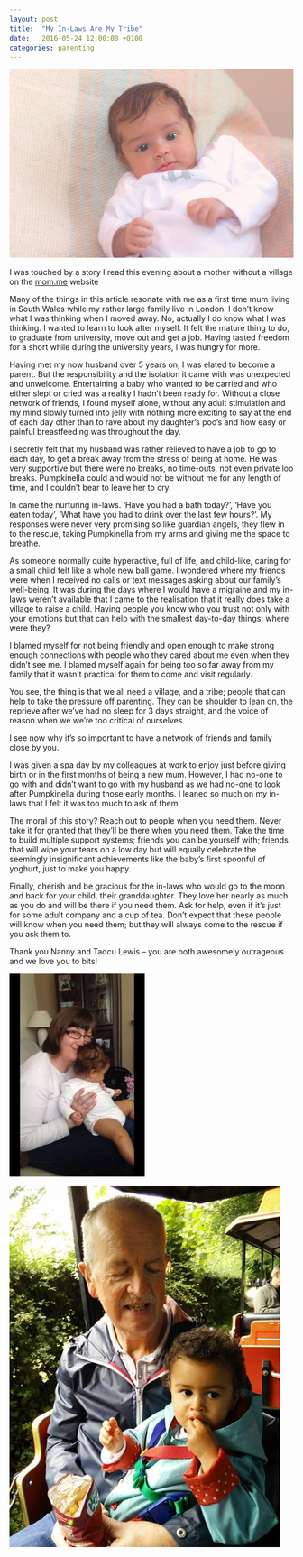 ```yaml
---
layout: post
title:  "My In-Laws Are My Tribe"
date:   2016-05-24 12:00:00 +0100
categories: parenting
---
```

![My In-Laws Are My Tribe](/assets/posts/my-in-laws-are-my-tribe-01.jpg)

I was touched by a story I read this evening about a mother without a village on the [mom.me](http://mom.me/baby/31807-moms-without-village/) website

Many of the things in this article resonate with me as a first time mum living in South Wales while my rather large family live in London. I don’t know what I was thinking when I moved away. No, actually I do know what I was thinking. I wanted to learn to look after myself. It felt the mature thing to do, to graduate from university, move out and get a job. Having tasted freedom for a short while during the university years, I was hungry for more.

Having met my now husband over 5 years on, I was elated to become a parent. But the responsibility and the isolation it came with was unexpected and unwelcome. Entertaining a baby who wanted to be carried and who either slept or cried was a reality I hadn’t been ready for. Without a close network of friends, I found myself alone, without any adult stimulation and my mind slowly turned into jelly with nothing more exciting to say at the end of each day other than to rave about my daughter’s poo’s and how easy or painful breastfeeding was throughout the day.

I secretly felt that my husband was rather relieved to have a job to go to each day, to get a break away from the stress of being at home. He was very supportive but there were no breaks, no time-outs, not even private loo breaks. Pumpkinella could and would not be without me for any length of time, and I couldn’t bear to leave her to cry.

In came the nurturing in-laws. ‘Have you had a bath today?’, ‘Have you eaten today’, ‘What have you had to drink over the last few hours?’. My responses were never very promising so like guardian angels, they flew in to the rescue, taking Pumpkinella from my arms and giving me the space to breathe.

As someone normally quite hyperactive, full of life, and child-like, caring for a small child felt like a whole new ball game. I wondered where my friends were when I received no calls or text messages asking about our family’s well-being. It was during the days where I would have a migraine and my in-laws weren’t available that I came to the realisation that it really does take a village to raise a child. Having people you know who you trust not only with your emotions but that can help with the smallest day-to-day things; where were they?

I blamed myself for not being friendly and open enough to make strong enough connections with people who they cared about me even when they didn’t see me. I blamed myself again for being too so far away from my family that it wasn’t practical for them to come and visit regularly.

You see, the thing is that we all need a village, and a tribe; people that can help to take the pressure off parenting. They can be shoulder to lean on, the reprieve after we’ve had no sleep for 3 days straight, and the voice of reason when we we’re too critical of ourselves.

I see now why it’s so important to have a network of friends and family close by you.

I was given a spa day by my colleagues at work to enjoy just before giving birth or in the first months of being a new mum. However, I had no-one to go with and didn’t want to go with my husband as we had no-one to look after Pumpkinella during those early months. I leaned so much on my in-laws that I felt it was too much to ask of them.

The moral of this story? Reach out to people when you need them. Never take it for granted that they’ll be there when you need them. Take the time to build multiple support systems; friends you can be yourself with; friends that will wipe your tears on a low day but will equally celebrate the seemingly insignificant achievements like the baby’s first spoonful of yoghurt, just to make you happy.

Finally, cherish and be gracious for the in-laws who would go to the moon and back for your child, their granddaughter. They love her nearly as much as you do and will be there if you need them. Ask for help, even if it’s just for some adult company and a cup of tea. Don’t expect that these people will know when you need them; but they will always come to the rescue if you ask them to.

Thank you Nanny and Tadcu Lewis – you are both awesomely outrageous and we love you to bits!

![Love is... Nanny!](/assets/posts/my-in-laws-are-my-tribe-02.jpg)

![Love is... Tadcu!](/assets/posts/my-in-laws-are-my-tribe-03.jpg)
